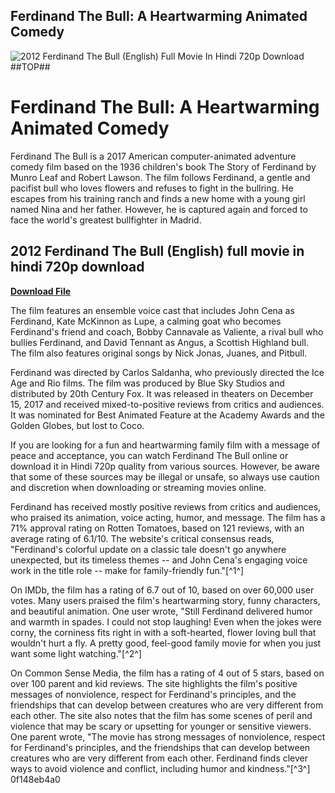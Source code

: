 ## Ferdinand The Bull: A Heartwarming Animated Comedy

 
![2012 Ferdinand The Bull (English) Full Movie In Hindi 720p Download ##TOP##](https://i.ytimg.com/vi/dfNdRsNSFx4/maxresdefault.jpg)

 
# Ferdinand The Bull: A Heartwarming Animated Comedy
 
Ferdinand The Bull is a 2017 American computer-animated adventure comedy film based on the 1936 children's book The Story of Ferdinand by Munro Leaf and Robert Lawson. The film follows Ferdinand, a gentle and pacifist bull who loves flowers and refuses to fight in the bullring. He escapes from his training ranch and finds a new home with a young girl named Nina and her father. However, he is captured again and forced to face the world's greatest bullfighter in Madrid.
 
## 2012 Ferdinand The Bull (English) full movie in hindi 720p download


[**Download File**](https://www.google.com/url?q=https%3A%2F%2Ftinurll.com%2F2tKait&sa=D&sntz=1&usg=AOvVaw11eNkDvfdBbXBTWL8f8IGP)

 
The film features an ensemble voice cast that includes John Cena as Ferdinand, Kate McKinnon as Lupe, a calming goat who becomes Ferdinand's friend and coach, Bobby Cannavale as Valiente, a rival bull who bullies Ferdinand, and David Tennant as Angus, a Scottish Highland bull. The film also features original songs by Nick Jonas, Juanes, and Pitbull.
 
Ferdinand was directed by Carlos Saldanha, who previously directed the Ice Age and Rio films. The film was produced by Blue Sky Studios and distributed by 20th Century Fox. It was released in theaters on December 15, 2017 and received mixed-to-positive reviews from critics and audiences. It was nominated for Best Animated Feature at the Academy Awards and the Golden Globes, but lost to Coco.
 
If you are looking for a fun and heartwarming family film with a message of peace and acceptance, you can watch Ferdinand The Bull online or download it in Hindi 720p quality from various sources. However, be aware that some of these sources may be illegal or unsafe, so always use caution and discretion when downloading or streaming movies online.

Ferdinand has received mostly positive reviews from critics and audiences, who praised its animation, voice acting, humor, and message. The film has a 71% approval rating on Rotten Tomatoes, based on 121 reviews, with an average rating of 6.1/10. The website's critical consensus reads, \"Ferdinand's colorful update on a classic tale doesn't go anywhere unexpected, but its timeless themes -- and John Cena's engaging voice work in the title role -- make for family-friendly fun.\"[^1^]
 
On IMDb, the film has a rating of 6.7 out of 10, based on over 60,000 user votes. Many users praised the film's heartwarming story, funny characters, and beautiful animation. One user wrote, \"Still Ferdinand delivered humor and warmth in spades. I could not stop laughing! Even when the jokes were corny, the corniness fits right in with a soft-hearted, flower loving bull that wouldn't hurt a fly. A pretty good, feel-good family movie for when you just want some light watching.\"[^2^]
 
On Common Sense Media, the film has a rating of 4 out of 5 stars, based on over 100 parent and kid reviews. The site highlights the film's positive messages of nonviolence, respect for Ferdinand's principles, and the friendships that can develop between creatures who are very different from each other. The site also notes that the film has some scenes of peril and violence that may be scary or upsetting for younger or sensitive viewers. One parent wrote, \"The movie has strong messages of nonviolence, respect for Ferdinand's principles, and the friendships that can develop between creatures who are very different from each other. Ferdinand finds clever ways to avoid violence and conflict, including humor and kindness.\"[^3^]
 0f148eb4a0
